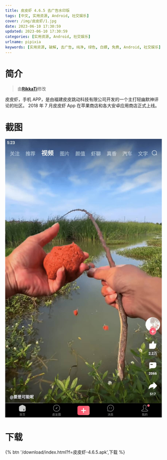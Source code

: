```yaml
---
title: 皮皮虾 4.6.5 去广告水印版
tags: [中文, 实用资源, Android, 社交娱乐]
cover: /img/皮皮虾/1.jpg
date: 2023-06-10 17:30:59
updated: 2023-06-10 17:30:59
categories: [实用资源, Android, 社交娱乐]
urlname: pipixia
keywords: [实用资源, 破解, 去广告, 纯净, 绿色, 白嫖, 免费, Android, 社交娱乐]
---
```


# 简介

> 由[**RikkaTi**](/laiyuan)修改

皮皮虾，手机 APP，是由福建皮皮跳动科技有限公司开发的一个主打轻幽默神评论的社区。 2018 年 7 月皮皮虾 App 在苹果商店和各大安卓应用商店正式上线。

# 截图

![](/img/皮皮虾/2.jpg)

# 下载

{% btn '/download/index.html?f=皮皮虾-4.6.5.apk',下载 %}

